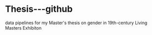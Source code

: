 # Thesis---github
data pipelines for my Master's thesis on gender  in 19th-century Living Masters Exhibiton
